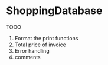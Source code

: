 # ShoppingDatabase

TODO


1) Format the print functions
2) Total price of invoice
3) Error handling
4) comments

